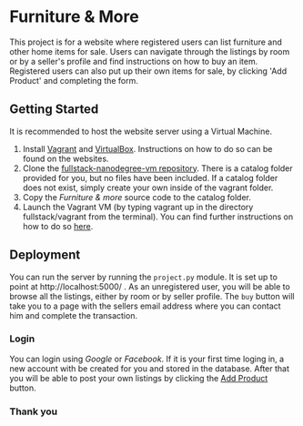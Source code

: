 # Furniture & More
This project is for a website where  registered users can list furniture and other home items for sale.
Users can navigate through the listings by room or by a seller's profile and find instructions on how to buy an item.
Registered users can also put up their own items for sale, by clicking 'Add Product' and completing the form.

## Getting Started
It is recommended to host the website server using a Virtual Machine.
1. Install [Vagrant](https://www.vagrantup.com/) and [VirtualBox](https://www.virtualbox.org/). Instructions on how to do so can be found on the websites.
2. Clone the [fullstack-nanodegree-vm repository](https://github.com/udacity/fullstack-nanodegree-vm). There is a catalog folder provided for you, but no files have been included. If a catalog folder does not exist, simply create your own inside of the vagrant folder.
3. Copy the *Furniture & more* source code to the catalog folder.
4. Launch the Vagrant VM (by typing vagrant up in the directory fullstack/vagrant from the terminal). You can find further instructions on how to do so [here](https://www.udacity.com/wiki/ud088/vagrant).

## Deployment
You can run the server by running the ```project.py``` module.
It is set up to point at http://localhost:5000/ .
As an unregistered user, you will be able to browse all the listings, either by room or by seller profile. The ```buy``` button will take you to a page with the sellers email address where you can contact him and complete the transaction.
### Login
You can login using *Google* or *Facebook*. If it is your first time loging in, a new account with be created for you and stored in the database.
After that you will be able to post your own listings by clicking the [Add Product](http://localhost:5000/shop/new/) button.

### Thank you
